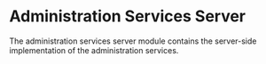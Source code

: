 <!-- SPDX-License-Identifier: Apache-2.0 -->

# Administration Services Server

The administration services server module contains the server-side
implementation of the administration services.